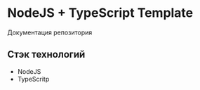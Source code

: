# NodeJS + TypeScript Template

Документация репозитория

## Стэк технологий

- NodeJS
- TypeScritp

